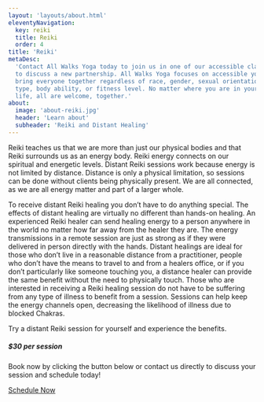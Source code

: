```yaml
---
layout: 'layouts/about.html'
eleventyNavigation:
  key: reiki
  title: Reiki
  order: 4
title: 'Reiki'
metaDesc:
  'Contact All Walks Yoga today to join us in one of our accessible classes or
  to discuss a new partnership. All Walks Yoga focuses on accessible yoga to
  bring everyone together regardless of race, gender, sexual orientation, body
  type, body ability, or fitness level. No matter where you are in your walk of
  life, all are welcome, together.'
about:
  image: 'about-reiki.jpg'
  header: 'Learn about'
  subheader: 'Reiki and Distant Healing'
---
```


Reiki teaches us that we are more than just our physical bodies and that Reiki surrounds us as an energy body. Reiki energy connects on our spiritual and energetic levels. Distant Reiki sessions work because energy is not limited by distance. Distance is only a physical limitation, so sessions can be done without clients being physically present. We are all connected, as we are all energy matter and part of a larger whole.

To receive distant Reiki healing you don’t have to do anything special. The effects of distant healing are virtually no different than hands-on healing. An experienced Reiki healer can send healing energy to a person anywhere in the world no matter how far away from the healer they are. The energy transmissions in a remote session are just as strong as if they were delivered in person directly with the hands. Distant healings are ideal for those who don’t live in a reasonable distance from a practitioner, people who don’t have the means to travel to and from a healers office, or if you don’t particularly like someone touching you, a distance healer can provide the same benefit without the need to physically touch. Those who are interested in receiving a Reiki healing session do not have to be suffering from any type of illness to benefit from a session. Sessions can help keep the energy channels open, decreasing the likelihood of illness due to blocked Chakras.

Try a distant Reiki session for yourself and experience the benefits.

<div class="container">
  <div class="row">
  <div class="cal-sm"></div>
  <div class="col-sm">
    <div class="price-plan">
        <h5 class="heading-font text-center">$30 per session</h5>
        <p>
          Book now by clicking the button below or contact us directly to discuss your session and schedule today!
        </p>
        <div class="banner-btn text-center">
          <a href="https://www.vagaro.com/allwalksyoga/services"
            >Schedule Now</a
          >
        </div>
    </div>
  </div>
  <div class="cal-sm"></div>
</div>
</div>
